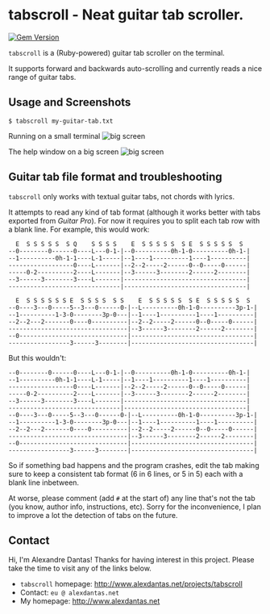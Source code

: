 # tabscroll - Neat guitar tab scroller.

<!-- gem badge (ignore this if you're in text mode) -->
[![Gem Version](https://badge.fury.io/rb/tabscroll.png)](http://badge.fury.io/rb/tabscroll)

`tabscroll` is a (Ruby-powered) guitar tab scroller on the terminal.

It supports forward and backwards auto-scrolling and currently
reads a nice range of guitar tabs.

## Usage and Screenshots

    $ tabscroll my-guitar-tab.txt

Running on a small terminal
![big screen](http://www.alexdantas.net/projects/tabscroll/screenshots/screen1.png "Small Screen")

The help window on a big screen
![big screen](http://www.alexdantas.net/projects/tabscroll/screenshots/screen2.png "Big Screen")

## Guitar tab file format and troubleshooting

`tabscroll` only works with textual guitar tabs, not chords with lyrics.

It attempts to read any kind of tab format (although it works better with tabs
exported from _Guitar Pro_). For now it requires you to split each tab row with
a blank line. For example, this would work:

      E  S S S S S  S Q    S S S S    E  S S S S S  S E  S S S S S  S
    --0--------0------0----L---0-1-|--0----------0h-1-0----------0h-1-|
    --1----------0h-1-1----L-1-----|--1----1----------1----1----------|
    ------------------0----L-------|--2--2-----2------0--0-----0------|
    -----0-2----------2----L-------|--3------3--------2------2--------|
    --3------3--------3----L-------|----------------------------------|
    -------------------------------|----------------------------------|

      E  S S S S S S E  S S S S  S S    E  S S S S S  S E  S S S S S  S
    --0----3---0-----5--3---0------0-|--L----------0h-1-0----------3p-1-|
    --1----------1-3-0--------3p-0---|--1----1----------1----1----------|
    --2--2---2-------0----0----------|--2--2-----2------0--0-----0------|
    ---------------------------------|--3------3--------2------2--------|
    --0------------------------------|----------------------------------|
    -----------------3------3--------|----------------------------------|

But this wouldn't:

    --0--------0------0----L---0-1-|--0----------0h-1-0----------0h-1-|
    --1----------0h-1-1----L-1-----|--1----1----------1----1----------|
    ------------------0----L-------|--2--2-----2------0--0-----0------|
    -----0-2----------2----L-------|--3------3--------2------2--------|
    --3------3--------3----L-------|----------------------------------|
    -------------------------------|----------------------------------|
    --0----3---0-----5--3---0------0-|--L----------0h-1-0----------3p-1-|
    --1----------1-3-0--------3p-0---|--1----1----------1----1----------|
    --2--2---2-------0----0----------|--2--2-----2------0--0-----0------|
    ---------------------------------|--3------3--------2------2--------|
    --0------------------------------|----------------------------------|
    -----------------3------3--------|----------------------------------|

So if something bad happens and the program crashes, edit the tab making sure to
keep a consistent tab format (6 in 6 lines, or 5 in 5) each with a blank line
inbetween.

At worse, please comment (add `#` at the start of) any line that's not the tab
(you know, author info, instructions, etc). Sorry for the inconvenience, I plan
to improve a lot the detection of tabs on the future.

## Contact

Hi, I'm Alexandre Dantas! Thanks for having interest in this project. Please
take the time to visit any of the links below.

* `tabscroll` homepage: http://www.alexdantas.net/projects/tabscroll
* Contact: `eu @ alexdantas.net`
* My homepage: http://www.alexdantas.net

